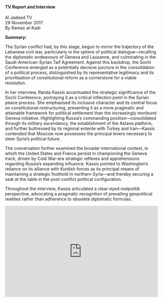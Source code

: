 <h4>TV Report and Interview</h4>

Al Jadeed TV  
29 November 2017  
By Ramez al-Kadi  

<b>Summary:</b>

The Syrian conflict had, by this stage, begun to mirror the trajectory of the Lebanese civil war, particularly in the sphere of political dialogue—recalling the diplomatic endeavours of Geneva and Lausanne, and culminating in the Saudi-American-Syrian Taif Agreement. Against this backdrop, the Sochi Conference emerged as a potentially decisive juncture in the consolidation of a political process, distinguished by its representative legitimacy and its prioritisation of constitutional reform as a cornerstone for a viable resolution.

In her interview, Randa Kassis accentuated the strategic significance of the Sochi Conference, portraying it as a critical inflection point in the Syrian peace process. She emphasised its inclusive character and its central focus on constitutional restructuring, presenting it as a more pragmatic and attainable framework for political settlement than the increasingly moribund Geneva initiative. Highlighting Russia’s commanding position—consolidated through its military ascendancy, the establishment of the Astana platform, and further buttressed by its regional entente with Turkey and Iran—Kassis contended that Moscow now possesses the principal levers necessary to steer Syria’s political future.

The conversation further examined the broader international context, in which the United States and France persist in championing the Geneva track, driven by Cold War-era strategic reflexes and apprehensions regarding Russia’s expanding influence. Kassis pointed to Washington’s reliance on its alliance with Kurdish forces as its principal means of maintaining a strategic foothold in northern Syria—and thereby securing a seat at the table in the post-conflict political configuration.

Throughout the interview, Kassis articulated a clear-eyed realpolitik perspective, advocating a pragmatic recognition of prevailing geopolitical realities rather than adherence to obsolete diplomatic formulas.

<p></p>
<center>
<div style="display: flex; justify-content: center; position:relative;width: 100%;height: 300px;"><iframe
    src="https://iframe.mediadelivery.net/embed/460223/47ab85b4-8b21-453e-b6d1-0e1dfd74b2ae?autoplay=false&loop=false&muted=false&preload=true&responsive=true"
    loading="lazy" style="border:0;height:100%;width: 520px;"
    allow="accelerometer;gyroscope;autoplay;encrypted-media;picture-in-picture;" allowfullscreen="true"></iframe>
</div>
</center>  
<p></p>
